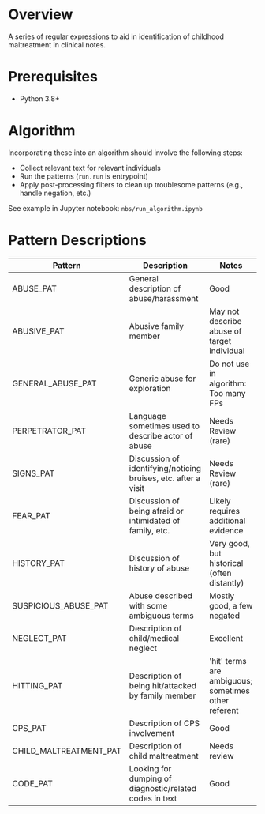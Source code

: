 
# Overview

A series of regular expressions to aid in identification of childhood maltreatment in clinical notes.

# Prerequisites

* Python 3.8+

# Algorithm

Incorporating these into an algorithm should involve the following steps:

* Collect relevant text for relevant individuals
* Run the patterns (`run.run` is entrypoint)
* Apply post-processing filters to clean up troublesome patterns (e.g., handle negation, etc.)

See example in Jupyter notebook: `nbs/run_algorithm.ipynb`

# Pattern Descriptions

| Pattern | Description | Notes |
| --- | --- | --- |
| ABUSE_PAT | General description of abuse/harassment | Good |
| ABUSIVE_PAT | Abusive family member | May not describe abuse of target individual |
| GENERAL_ABUSE_PAT | Generic abuse for exploration | Do not use in algorithm: Too many FPs |
| PERPETRATOR_PAT | Language sometimes used to describe actor of abuse | Needs Review (rare) |
| SIGNS_PAT | Discussion of identifying/noticing bruises, etc. after a visit | Needs Review (rare) |
| FEAR_PAT | Discussion of being afraid or intimidated of family, etc. | Likely requires additional evidence |
| HISTORY_PAT | Discussion of history of abuse | Very good, but historical (often distantly) |
| SUSPICIOUS_ABUSE_PAT | Abuse described with some ambiguous terms | Mostly good, a few negated |
| NEGLECT_PAT | Description of child/medical neglect | Excellent |
| HITTING_PAT | Description of being hit/attacked by family member | 'hit' terms are ambiguous; sometimes other referent |
| CPS_PAT | Description of CPS involvement | Good |
| CHILD_MALTREATMENT_PAT | Description of child maltreatment | Needs review |
| CODE_PAT | Looking for dumping of diagnostic/related codes in text | Good |
